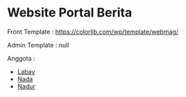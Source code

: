 # Website Portal Berita

Front Template : https://colorlib.com/wp/template/webmag/

Admin Template : null

Anggota :
- [Labay](https://github.com/LealSF)
- [Nada](https://github.com/sabda123)
- [Nadur](https://github.com/nadurim)
